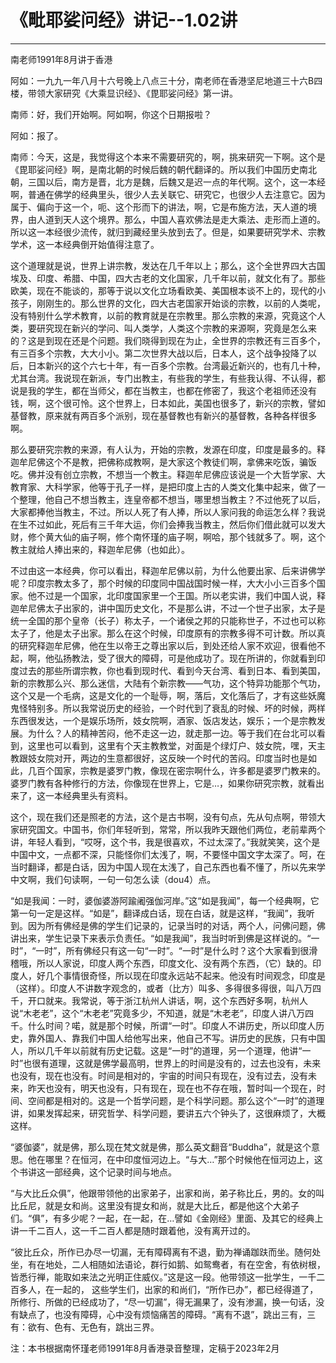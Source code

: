 # 《毗耶娑问经》讲记--1.02讲

------

南老师1991年8月讲于香港

阿如：一九九一年八月十六号晚上八点三十分，南老师在香港坚尼地道三十六B四楼，带领大家研究《大乘显识经》、《毘耶娑问经》第一讲。

南师：好，我们开始啊。阿如啊，你这个日期报啦？

阿如：报了。

南师：今天，这是，我觉得这个本来不需要研究的，啊，挑来研究一下啊。这个是《毘耶娑问经》啊，是南北朝的时候后魏的朝代翻译的。所以我们中国历史南北朝，三国以后，南方是晋，北方是魏，后魏又是迟一点的年代啊。这个，这一本经啊，普通在佛学的经典里头，很少人去关联它、研究它，也很少人去注意它。因为属于、偏向于这一个，呃、这个形而下的讲法，啊，它是布施方法，天人道的境界，由人道到天人这个境界。那么，中国人喜欢佛法是走大乘法、走形而上道的。所以这一本经很少流传，就归到藏经里头放到去了。但是，如果要研究学术、宗教学术，这一本经典倒开始值得注意了。

这个道理就是说，世界上讲宗教，发达在几千年以上；那么，这个全世界四大古国埃及、印度、希腊、中国，四大古老的文化国家，几千年以前，就文化有了。那些欧美，现在不能谈的，那等于说以文化立场看欧美、美国根本谈不上的，现代的小孩子，刚刚生的。那么世界的文化，四大古老国家开始谈的宗教，以前的人类呢，没有特别什么学术教育，以前的教育就是在宗教里。那么宗教的来源，究竟这个人类，要研究现在新兴的学问、叫人类学，人类这个宗教的来源啊，究竟是怎么来的？这是到现在还是个问题。我们晓得到现在为止，全世界的宗教还有三百多个，有三百多个宗教，大大小小。第二次世界大战以后，日本人，这个战争投降了以后，日本新兴的这个六七十年，有一百多个宗教。台湾最近新兴的，也有几十种，尤其台湾。我说现在新派，专门出教主，有些我的学生，有些我认得、不认得，都说是我的学生，都在当师父，都在当教主，也都在修密了，我这个老祖师还没有钱，啊，这个很可怜。这个世界上，日本如此，美国也很多了，新兴的宗教，譬如基督教，原来就有两百多个派别，现在基督教也有新兴的基督教，各种各样很多啊。

那么要研究宗教的来源，有人认为，开始的宗教，发源在印度，印度是最多的。释迦牟尼佛这个不是教，把佛称成教啊，是大家这个教徒们啊，拿佛来吃饭，骗饭吃。佛并没有创立宗教，不想当一个教主。释迦牟尼佛应该说是一个大哲学家、大教育家、大科学家，他等于孔子一样，是把印度上古的人类文化集中起来，做了一个整理，他自己不想当教主，连皇帝都不想当，哪里想当教主？不过他死了以后，大家都捧他当教主，不过。所以人死了有人捧，所以人家问我的命运怎么样？我说在生不过如此，死后有三千年大运，你们会捧我当教主，然后你们借此就可以发大财，修个黄大仙的庙子啊，修个南怀瑾的庙子啊，啊哈，那个钱就多了。啊，这个教主就给人捧出来的，释迦牟尼佛（也如此）。

不过由这一本经典，你可以看出，释迦牟尼佛以前，为什么他要出家、后来讲佛学呢？印度宗教太多了，那个时候的印度同中国战国时候一样，大大小小三百多个国家。他不过是一个国家，北印度国家里一个王国。所以老实讲，我们中国人说，释迦牟尼佛太子出家的，讲中国历史文化，不是那么讲，不过一个世子出家，太子是统一全国的那个皇帝（长子）称太子，一个诸侯之邦的只能称世子，不过也可以称太子了，他是太子出家。那么在这个时候，印度原有的宗教多得不可计数。所以真的研究释迦牟尼佛，他在生以帝王之尊出家以后，到处还给人家不欢迎，很看他不起，啊，他弘扬教法，受了很大的障碍，可是他成功了。现在所讲的，你就看到印度过去的那些所谓宗教，你也看到现时代、看到今天台湾、看到日本、看到美国，新的宗教那么兴、那么迷信，大陆有个新宗教――气功，这个特异功能那个气功，这个又是一个毛病，这是文化的一个耻辱，啊，落后，文化落后了，才有这些妖魔鬼怪特别多。所以我常说历史的经验，一个时代到了衰乱的时候、坏的时候，两样东西很发达，一个是娱乐场所，妓女院啊，酒家、饭店发达，娱乐；一个是宗教发展。为什么？人的精神苦闷，他不走这一边，就走那一边。等于我们在台北可以看到，这里也可以看到，这里有个天主教教堂，对面是个绿灯户、妓女院，嘿，天主教跟妓女院对开，两边的生意都很好，这反映一个时代的苦闷。印度当时也是如此，几百个国家，宗教是婆罗门教，像现在密宗啊什么，许多都是婆罗门教来的。婆罗门教有各种修行的方法，你像现在世界上，它是…，如果你研究宗教，就看出来了，这一本经典里头有资料。

这个，现在我们还是照老的方法，这个是古书啊，没有句点，先从句点啊，带领大家研究国文。中国书，你们年轻听到，常常，所以我昨天跟他们两位，老前辈两个讲，年轻人看到，“哎呀，这个书，我是很喜欢，不过太深了。”我就笑笑，这个是中国中文，一点都不深，只能怪你们太浅了，啊，不要怪中国文字太深了。呵，在当时翻译，都是白话，因为中国人现在太浅了，自己东西也看不懂了，所以先来学中文啊，我们句读啊，一句一句怎么读（dou4）点。

“如是我闻：一时，婆伽婆游阿踰阇强伽河岸。”这“如是我闻”，每一个经典啊，它第一句一定是这样。“如是”，翻译成白话，现在白话，就是这样，“我闻”，我听到。因为所有佛经是佛的学生们记录的，记录当时的对话，两个人，问佛问题，佛讲出来，学生记录下来表示负责任。“如是我闻”，我当时听到佛是这样说的。“一时”，“一时”，所有佛经只有这一句“一时”。“一时”是什么时？这个大家看到很滑稽哦，所以人家说，印度人两个东西，印度文化、没有两个东西，（它）缺的。印度人，好几个事情很奇怪，所以现在印度永远站不起来。他没有时间观念，印度是（这样）。印度人不讲数字观念的，或者（比方）叫多、多得很多得很，叫八万四千，开口就来。我常说，等于浙江杭州人讲话，啊，这个东西好多啊，杭州人说“木老老”，这个“木老老”究竟多少，不知道，就是“木老老”，印度人讲八万四千。什么时间？喏，就是那个时候，所谓“一时”。印度人不讲历史，所以印度人历史，靠外国人、靠我们中国人给他写出来，他自己不写。讲历史的民族，只有中国人，所以几千年以前就有历史记载。这是“一时”的道理，另一个道理，他讲“一时”也很有道理，这就是佛学最高明，世界上的时间是没有的，过去也没有，未来也没有，现在也没有。时间是相对的，宇宙的时间只有现在，没有过去，没有未来，昨天也没有，明天也没有，只有现在，现在也不存在哦，暂时叫一个现在，时间、空间都是相对的。这是一个哲学问题，是个科学问题。那么这个“一时”的道理讲，如果发挥起来，研究哲学、科学问题，要讲五六个钟头了，这很麻烦了，大概这样。

“婆伽婆”，就是佛，那么现在梵文就是佛，那么英文翻音“Buddha”，就是这个意思。他在哪里？在恒河，在中印度恒河边上。“与大…”那个时候他在恒河边上，这个书讲这一部经典，这个记录时间与地点。

“与大比丘众俱”，他跟带领他的出家弟子，出家和尚，弟子称比丘，男的。女的叫比丘尼，就是女和尚。这里没有提女和尚，就是大比丘，都是他这个大弟子们。“俱”，有多少呢？一起，在一起，在…譬如《金刚经》里面、及其它的经典上讲一千二百人，这一千二百人都是随时跟着他，没有离开过的。

“彼比丘众，所作已办尽一切漏，无有障碍离有不退，勤为禅诵跏趺而坐。随何处坐，有在地处，二人相随如法语论，群行如鹅、如鸳鸯者，有在空舍，有依树根，皆悉行禅，能取如来法之光明正住威仪。”这是这一段。他带领这一批学生，一千二百多人，在一起的， 这些学生们，出家的和尚们，“所作已办”，都已经得道了，所修行、所做的已经成功了，“尽一切漏”，得无漏果了，没有渗漏，换一句话，没有缺点了，也没有障碍，心中没有烦恼痛苦的障碍。“离有不退”，跳出三有，三有：欲有、色有、无色有，跳出三界。

注：本书根据南怀瑾老师1991年8月香港录音整理，定稿于2023年2月

